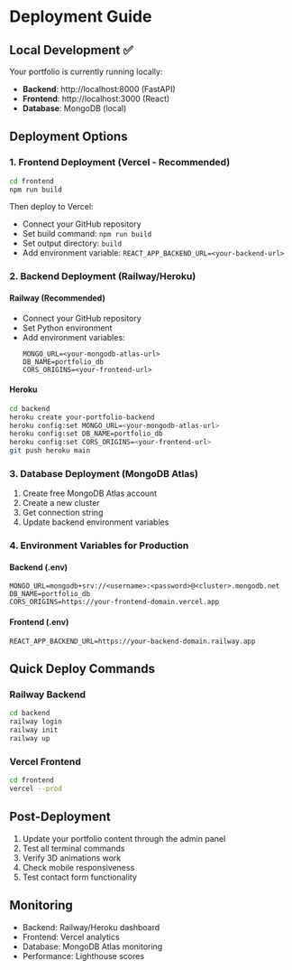 # Deployment Guide

## Local Development ✅

Your portfolio is currently running locally:
- **Backend**: http://localhost:8000 (FastAPI)
- **Frontend**: http://localhost:3000 (React)
- **Database**: MongoDB (local)

## Deployment Options

### 1. Frontend Deployment (Vercel - Recommended)

```bash
cd frontend
npm run build
```

Then deploy to Vercel:
- Connect your GitHub repository
- Set build command: `npm run build`
- Set output directory: `build`
- Add environment variable: `REACT_APP_BACKEND_URL=<your-backend-url>`

### 2. Backend Deployment (Railway/Heroku)

#### Railway (Recommended)
- Connect your GitHub repository
- Set Python environment
- Add environment variables:
  ```
  MONGO_URL=<your-mongodb-atlas-url>
  DB_NAME=portfolio_db
  CORS_ORIGINS=<your-frontend-url>
  ```

#### Heroku
```bash
cd backend
heroku create your-portfolio-backend
heroku config:set MONGO_URL=<your-mongodb-atlas-url>
heroku config:set DB_NAME=portfolio_db
heroku config:set CORS_ORIGINS=<your-frontend-url>
git push heroku main
```

### 3. Database Deployment (MongoDB Atlas)

1. Create free MongoDB Atlas account
2. Create a new cluster
3. Get connection string
4. Update backend environment variables

### 4. Environment Variables for Production

#### Backend (.env)
```
MONGO_URL=mongodb+srv://<username>:<password>@<cluster>.mongodb.net
DB_NAME=portfolio_db
CORS_ORIGINS=https://your-frontend-domain.vercel.app
```

#### Frontend (.env)
```
REACT_APP_BACKEND_URL=https://your-backend-domain.railway.app
```

## Quick Deploy Commands

### Railway Backend
```bash
cd backend
railway login
railway init
railway up
```

### Vercel Frontend
```bash
cd frontend
vercel --prod
```

## Post-Deployment

1. Update your portfolio content through the admin panel
2. Test all terminal commands
3. Verify 3D animations work
4. Check mobile responsiveness
5. Test contact form functionality

## Monitoring

- Backend: Railway/Heroku dashboard
- Frontend: Vercel analytics
- Database: MongoDB Atlas monitoring
- Performance: Lighthouse scores
